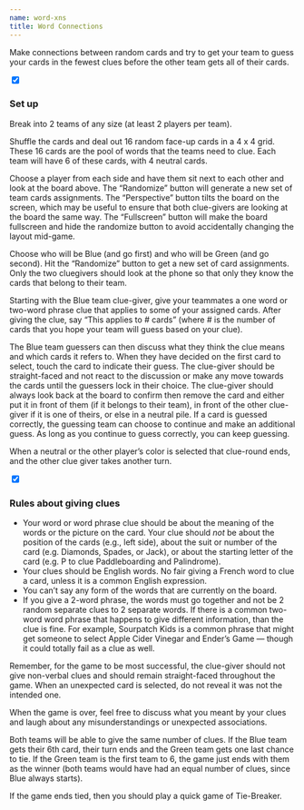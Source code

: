 ```yaml
---
name: word-xns
title: Word Connections
---
```


<p>Make connections between random cards and try to get your team to guess your cards in the fewest clues before the other team gets all of their cards.</p>

<!-- container for js to generate randomizable board -->
<div class="word-connections board-container"> </div>


<div class="subsection">
<input id="wd-cn-setup-toggle" type="checkbox" class="checkbox-toggle" checked="checked" />
<label for="wd-cn-setup-toggle" class="fa"></label>
<h3>Set up</h3>
<div class="content">
<p>Break into 2 teams of any size (at least 2 players per team).</p>

<p>Shuffle the cards and deal out 16 random face-up cards in a 4 x 4 grid. These 16 cards are the pool of words that the teams need to clue. Each team will have 6 of these cards, with 4 neutral cards.</p>

<p>Choose a player from each side and have them sit next to each other and look at the board above. The “Randomize” button will generate a new set of team cards assignments. The “Perspective” button tilts the board on the screen, which may be useful to ensure that both clue-givers are looking at the board the same way. The “Fullscreen” button will make the board fullscreen and hide the randomize button to avoid accidentally changing the layout mid-game.</p>

<p>Choose who will be Blue (and go first) and who will be Green (and go second). Hit the “Randomize” button to get a new set of card assignments.  Only the two cluegivers should look at the phone so that only they know the cards that belong to their team. </p>

<p>Starting with the Blue team clue-giver, give your teammates a one word or two-word phrase clue that applies to some of your assigned cards. After giving the clue, say “This applies to # cards” (where # is the number of cards that you hope your team will guess based on your clue).</p>

<p>The Blue team guessers can then discuss what they think the clue means and which cards it refers to. When they have decided on the first card to select, touch the card to indicate their guess. The clue-giver should be straight-faced and not react to the discussion or make any move towards the cards until the guessers lock in their choice. The clue-giver should always look back at the board to confirm then remove the card and either put it in front of them (if it belongs to their team), in front of the other clue-giver if it is one of theirs, or else in a neutral pile. If a card is guessed correctly, the guessing team can choose to continue and make an additional guess. As long as you continue to guess correctly, you can keep guessing.</p>

<p>When a neutral or the other player’s color is selected that clue-round ends, and the other clue giver takes another turn.</p>
</div>
</div>

<div class="subsection">
<input id="wd-cn-rules-toggle" type="checkbox" class="checkbox-toggle" checked="checked" />
<label for="wd-cn-rules-toggle" class="fa"></label>
<h3>Rules about giving clues</h3>
<div class="content">
<ul>
<li>Your word or word phrase clue should be about the meaning of the words or the picture on the card. Your clue should <i>not</i> be about the position of the cards (e.g., left side), about the suit or number of the card (e.g. Diamonds, Spades, or Jack), or about the starting letter of the card (e.g. P to clue Paddleboarding and Palindrome). </li>
<li>Your clues should be English words. No fair giving a French word to clue a card, unless it is a common English expression.</li>
<li>You can’t say any form of the words that are currently on the board.</li>
<li>If you give a 2-word phrase, the words must go together and not be 2 random separate clues to 2 separate words. If there is a common two-word word phrase that happens to give different information, than the clue is fine. For example, Sourpatch Kids is a common phrase that might get someone to select Apple Cider Vinegar and Ender’s Game &mdash; though it could totally fail as a clue as well.</li>
</ul>
</div>
</div>

<p>Remember, for the game to be most successful, the clue-giver should not give non-verbal clues and should remain straight-faced throughout the game. When an unexpected card is selected, do not reveal it was not the intended one.</p>

<p>When the game is over, feel free to discuss what you meant by your clues and laugh about any misunderstandings or unexpected associations.</p>

<p>Both teams will be able to give the same number of clues. If the Blue team gets their 6th card, their turn ends and the Green team gets one last chance to tie. If the Green team is the first team to 6, the game just ends with them as the winner (both teams would have had an equal number of clues, since Blue always starts).</p>

<p>If the game ends tied, then you should play a quick game of Tie-Breaker.</p>
